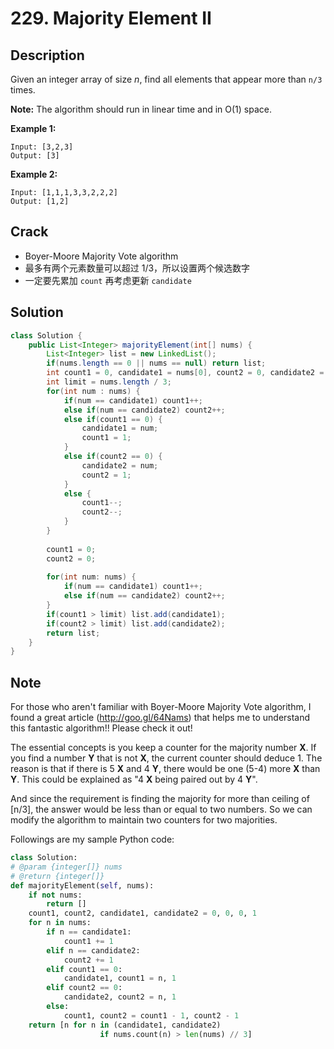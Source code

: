 # 229. Majority Element II

## Description

Given an integer array of size *n*, find all elements that appear more than `n/3 ` times.

**Note:** The algorithm should run in linear time and in O(1) space.

**Example 1:**

```
Input: [3,2,3]
Output: [3]
```

**Example 2:**

```
Input: [1,1,1,3,3,2,2,2]
Output: [1,2]
```

## Crack

* Boyer-Moore Majority Vote algorithm
* 最多有两个元素数量可以超过 1/3，所以设置两个候选数字
* 一定要先累加 `count` 再考虑更新 `candidate`

## Solution

```java
class Solution {
    public List<Integer> majorityElement(int[] nums) {
        List<Integer> list = new LinkedList();
        if(nums.length == 0 || nums == null) return list;
        int count1 = 0, candidate1 = nums[0], count2 = 0, candidate2 = nums[0];
        int limit = nums.length / 3;
        for(int num : nums) {
            if(num == candidate1) count1++;
            else if(num == candidate2) count2++;
            else if(count1 == 0) {
                candidate1 = num;
                count1 = 1;
            }
            else if(count2 == 0) {
                candidate2 = num;
                count2 = 1;
            }
            else {
                count1--;
                count2--;
            }
        }
        
        count1 = 0;
        count2 = 0;
        
        for(int num: nums) {
            if(num == candidate1) count1++;
            else if(num == candidate2) count2++;
        }
        if(count1 > limit) list.add(candidate1);
        if(count2 > limit) list.add(candidate2);
        return list;
    }
}
```



## Note

For those who aren't familiar with Boyer-Moore Majority Vote algorithm,
I found a great article (<http://goo.gl/64Nams>) that helps me to understand this fantastic algorithm!!
Please check it out!

The essential concepts is you keep a counter for the majority number **X**. If you find a number **Y** that is not **X**, the current counter should deduce 1. The reason is that if there is 5 **X** and 4 **Y**, there would be one (5-4) more **X** than **Y**. This could be explained as "4 **X** being paired out by 4 **Y**".

And since the requirement is finding the majority for more than ceiling of [n/3], the answer would be less than or equal to two numbers.
So we can modify the algorithm to maintain two counters for two majorities.

Followings are my sample Python code:

```python
class Solution:
# @param {integer[]} nums
# @return {integer[]}
def majorityElement(self, nums):
    if not nums:
        return []
    count1, count2, candidate1, candidate2 = 0, 0, 0, 1
    for n in nums:
        if n == candidate1:
            count1 += 1
        elif n == candidate2:
            count2 += 1
        elif count1 == 0:
            candidate1, count1 = n, 1
        elif count2 == 0:
            candidate2, count2 = n, 1
        else:
            count1, count2 = count1 - 1, count2 - 1
    return [n for n in (candidate1, candidate2)
                    if nums.count(n) > len(nums) // 3]
```